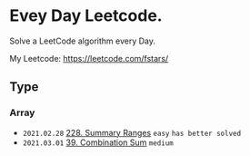 
# Evey Day Leetcode.

Solve a LeetCode algorithm every Day.

My Leetcode: https://leetcode.com/fstars/
## Type

### Array
- `2021.02.28` [228. Summary Ranges](src/Array/228.summary-ranges[easy]/228.summary-ranges.ts) `easy` `has better solved`
- `2021.03.01` [39. Combination Sum](src/Array/39.combination-sum[medium]/39.combination-sum.ts) `medium`